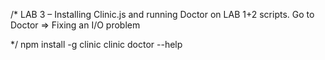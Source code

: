 /*
LAB 3 – Installing Clinic.js and running Doctor on LAB 1+2 scripts.
Go to Doctor => Fixing an I/O problem

*/
npm install -g clinic
clinic doctor --help